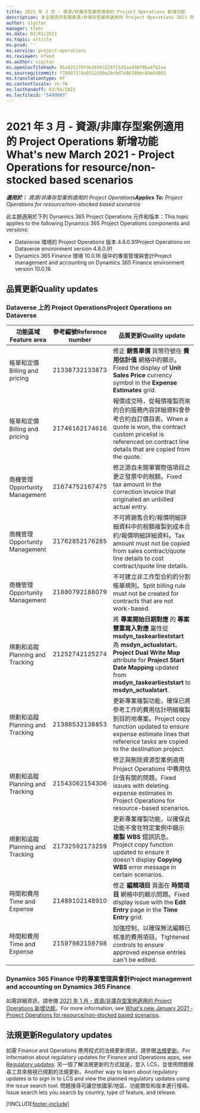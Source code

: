 ```yaml
---
title: 2021 年 3 月 - 資源/非庫存型案例適用的 Project Operations 新增功能
description: 本主題提供有關資源/非庫存型案例適用的 Project Operations 2021 年 3 月版本所提供的品質更新資訊。
author: sigitac
manager: tfehr
ms.date: 03/03/2021
ms.topic: article
ms.prod: ''
ms.service: project-operations
ms.reviewer: kfend
ms.author: sigitac
ms.openlocfilehash: 95a9251707de3699322471535aa93070ba4fb2ae
ms.sourcegitcommit: f78087174a8512199a1bcbd7e8610bbc80e64801
ms.translationtype: HT
ms.contentlocale: zh-TW
ms.lasthandoff: 03/04/2021
ms.locfileid: "5499983"
---
```

# <a name="whats-new-march-2021---project-operations-for-resourcenon-stocked-based-scenarios"></a><span data-ttu-id="db835-103">2021 年 3 月 - 資源/非庫存型案例適用的 Project Operations 新增功能</span><span class="sxs-lookup"><span data-stu-id="db835-103">What's new March 2021 - Project Operations for resource/non-stocked based scenarios</span></span>

<span data-ttu-id="db835-104">_**適用於：** 資源/非庫存型案例適用的 Project Operations_</span><span class="sxs-lookup"><span data-stu-id="db835-104">_**Applies To:** Project Operations for resource/non-stocked based scenarios_</span></span>

<span data-ttu-id="db835-105">此主題適用於下列 Dynamics 365 Project Operations 元件和版本：</span><span class="sxs-lookup"><span data-stu-id="db835-105">This topic applies to the following Dynamics 365 Project Operations components and versions:</span></span>

- <span data-ttu-id="db835-106">Dataverse 環境的 Project Operations 版本 4.8.0.91</span><span class="sxs-lookup"><span data-stu-id="db835-106">Project Operations on Dataverse environment version 4.8.0.91</span></span> 
- <span data-ttu-id="db835-107">Dynamics 365 Finance 環境 10.0.16 版中的專案管理與會計</span><span class="sxs-lookup"><span data-stu-id="db835-107">Project management and accounting on Dynamics 365 Finance environment version 10.0.16</span></span> 

## <a name="quality-updates"></a><span data-ttu-id="db835-108">品質更新</span><span class="sxs-lookup"><span data-stu-id="db835-108">Quality updates</span></span>

### <a name="project-operations-on-dataverse"></a><span data-ttu-id="db835-109">Dataverse 上的 Project Operations</span><span class="sxs-lookup"><span data-stu-id="db835-109">Project Operations on Dataverse</span></span>


| <span data-ttu-id="db835-110">**功能區域**</span><span class="sxs-lookup"><span data-stu-id="db835-110">**Feature area**</span></span> | <span data-ttu-id="db835-111">**參考編號**</span><span class="sxs-lookup"><span data-stu-id="db835-111">**Reference number**</span></span> | <span data-ttu-id="db835-112">**品質更新**</span><span class="sxs-lookup"><span data-stu-id="db835-112">**Quality update**</span></span> |
| --- | --- | --- |
| <span data-ttu-id="db835-113">帳單和定價</span><span class="sxs-lookup"><span data-stu-id="db835-113">Billing and pricing</span></span> | <span data-ttu-id="db835-114">2133873</span><span class="sxs-lookup"><span data-stu-id="db835-114">2133873</span></span> | <span data-ttu-id="db835-115">修正 **銷售單價** 貨幣符號在 **費用估計值** 網格中的顯示。</span><span class="sxs-lookup"><span data-stu-id="db835-115">Fixed the display of **Unit Sales Price** currency symbol in the **Expense Estimates** grid.</span></span> |
| <span data-ttu-id="db835-116">帳單和定價</span><span class="sxs-lookup"><span data-stu-id="db835-116">Billing and pricing</span></span> | <span data-ttu-id="db835-117">2174616</span><span class="sxs-lookup"><span data-stu-id="db835-117">2174616</span></span> | <span data-ttu-id="db835-118">報價成交時，從報價複製而來的合約服務內容詳細資料會參考合約自訂價目表。</span><span class="sxs-lookup"><span data-stu-id="db835-118">When a quote is won, the contract custom pricelist is referenced on contract line details that are copied from the quote.</span></span> |
| <span data-ttu-id="db835-119">商機管理</span><span class="sxs-lookup"><span data-stu-id="db835-119">Opportunity Management</span></span> | <span data-ttu-id="db835-120">2167475</span><span class="sxs-lookup"><span data-stu-id="db835-120">2167475</span></span> | <span data-ttu-id="db835-121">修正源自未開單實際值項目之更正發票中的稅額。</span><span class="sxs-lookup"><span data-stu-id="db835-121">Fixed tax amount in the correction invoice that originated an unbilled actual entry.</span></span> |
| <span data-ttu-id="db835-122">商機管理</span><span class="sxs-lookup"><span data-stu-id="db835-122">Opportunity Management</span></span> | <span data-ttu-id="db835-123">2176285</span><span class="sxs-lookup"><span data-stu-id="db835-123">2176285</span></span> | <span data-ttu-id="db835-124">不可將銷售合約/報價明細詳細資料中的稅額複製到成本合約/報價明細詳細資料。</span><span class="sxs-lookup"><span data-stu-id="db835-124">Tax amount must not be copied from sales contract/quote line details to cost contract/quote line details.</span></span> |
| <span data-ttu-id="db835-125">商機管理</span><span class="sxs-lookup"><span data-stu-id="db835-125">Opportunity Management</span></span> | <span data-ttu-id="db835-126">2188079</span><span class="sxs-lookup"><span data-stu-id="db835-126">2188079</span></span> | <span data-ttu-id="db835-127">不可建立非工作型合約的分割帳單規則。</span><span class="sxs-lookup"><span data-stu-id="db835-127">Split billing rule must not be created for contracts that are not work-based.</span></span> |
| <span data-ttu-id="db835-128">規劃和追蹤</span><span class="sxs-lookup"><span data-stu-id="db835-128">Planning and Tracking</span></span> | <span data-ttu-id="db835-129">2125274</span><span class="sxs-lookup"><span data-stu-id="db835-129">2125274</span></span> | <span data-ttu-id="db835-130">將 **專案開始日期對應** 的 **專案 雙重寫入對應** 屬性從 **msdyn\_taskearlieststart** 為 **msdyn\_actualstart**。</span><span class="sxs-lookup"><span data-stu-id="db835-130">**Project Dual Write Map** attribute for **Project Start Date Mapping** updated from **msdyn\_taskearlieststart** to **msdyn\_actualstart**.</span></span> |
| <span data-ttu-id="db835-131">規劃和追蹤</span><span class="sxs-lookup"><span data-stu-id="db835-131">Planning and Tracking</span></span> | <span data-ttu-id="db835-132">2138853</span><span class="sxs-lookup"><span data-stu-id="db835-132">2138853</span></span> | <span data-ttu-id="db835-133">更新專案複製功能，確保已將參考工作的費用估計明細複製到目的地專案。</span><span class="sxs-lookup"><span data-stu-id="db835-133">Project copy function updated to ensure expense estimate lines that reference tasks are copied to the destination project.</span></span> |
| <span data-ttu-id="db835-134">規劃和追蹤</span><span class="sxs-lookup"><span data-stu-id="db835-134">Planning and Tracking</span></span> | <span data-ttu-id="db835-135">2154306</span><span class="sxs-lookup"><span data-stu-id="db835-135">2154306</span></span> | <span data-ttu-id="db835-136">修正與刪除資源型案例適用 Project Operations 中費用估計值有關的問題。</span><span class="sxs-lookup"><span data-stu-id="db835-136">Fixed issues with deleting expense estimates in Project Operations for resource-based scenarios.</span></span> |
| <span data-ttu-id="db835-137">規劃和追蹤</span><span class="sxs-lookup"><span data-stu-id="db835-137">Planning and Tracking</span></span> | <span data-ttu-id="db835-138">2173259</span><span class="sxs-lookup"><span data-stu-id="db835-138">2173259</span></span> | <span data-ttu-id="db835-139">更新專案複製功能，以確保此功能不會在特定案例中顯示 **複製 WBS** 錯誤訊息。</span><span class="sxs-lookup"><span data-stu-id="db835-139">Project copy function updated to ensure it doesn't display **Copying WBS** error message in certain scenarios.</span></span> |
| <span data-ttu-id="db835-140">時間和費用</span><span class="sxs-lookup"><span data-stu-id="db835-140">Time and Expense</span></span> | <span data-ttu-id="db835-141">2148910</span><span class="sxs-lookup"><span data-stu-id="db835-141">2148910</span></span> | <span data-ttu-id="db835-142">修正 **編輯項目** 頁面在 **時間項目** 網格中的顯示問題。</span><span class="sxs-lookup"><span data-stu-id="db835-142">Fixed display issue with the **Edit Entry** page in the **Time Entry** grid.</span></span> |
| <span data-ttu-id="db835-143">時間和費用</span><span class="sxs-lookup"><span data-stu-id="db835-143">Time and Expense</span></span> | <span data-ttu-id="db835-144">2159798</span><span class="sxs-lookup"><span data-stu-id="db835-144">2159798</span></span> | <span data-ttu-id="db835-145">加強控制，以確保無法編輯已核准的費用項目。</span><span class="sxs-lookup"><span data-stu-id="db835-145">Tightened controls to ensure approved expense entries can't be edited.</span></span> |

### <a name="project-management-and-accounting-on-dynamics-365-finance"></a><span data-ttu-id="db835-146">Dynamics 365 Finance 中的專案管理與會計</span><span class="sxs-lookup"><span data-stu-id="db835-146">Project management and accounting on Dynamics 365 Finance</span></span>

<span data-ttu-id="db835-147">如需詳細資訊，請參閱 [2021 年 1 月 - 資源/非庫存型案例適用的 Project Operations 新增功能](whats-new-jan-2021-resource-based.md)。</span><span class="sxs-lookup"><span data-stu-id="db835-147">For more information, see [What's new January 2021 - Project Operations for resource/non-stocked based scenarios](whats-new-jan-2021-resource-based.md).</span></span>

## <a name="regulatory-updates"></a><span data-ttu-id="db835-148">法規更新</span><span class="sxs-lookup"><span data-stu-id="db835-148">Regulatory updates</span></span>

<span data-ttu-id="db835-149">如需 Finance and Operations 應用程式的法規更新資訊，請參閱[法規更新](https://docs.microsoft.com/dynamics365/finance/localizations/regulatory-updates)。</span><span class="sxs-lookup"><span data-stu-id="db835-149">For information about regulatory updates for Finance and Operations apps, see [Regulatory updates](https://docs.microsoft.com/dynamics365/finance/localizations/regulatory-updates).</span></span> <span data-ttu-id="db835-150">另一個了解法規更新的方式就是，登入 LCS，並使用問題搜尋工具來檢視已規劃的法規更新。</span><span class="sxs-lookup"><span data-stu-id="db835-150">Another way to learn about regulatory updates is to sign in to LCS and view the planned regulatory updates using the issue search tool.</span></span> <span data-ttu-id="db835-151">問題搜尋可讓您依國家/地區、功能類型和版本進行搜尋。</span><span class="sxs-lookup"><span data-stu-id="db835-151">Issue search lets you search by country, type of feature, and release.</span></span>


[!INCLUDE[footer-include](../includes/footer-banner.md)]
